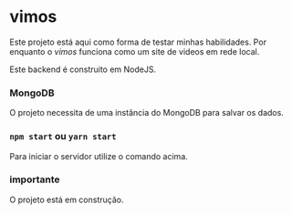 # vimos

Este projeto está aqui como forma de testar minhas habilidades. Por enquanto o *vimos* funciona como um site de videos em rede local.

Este backend é construito em NodeJS.

### MongoDB

O projeto necessita de uma instância do MongoDB para salvar os dados.

### `npm start` ou `yarn start`

Para iniciar o servidor utilize o comando acima.

### importante
O projeto está em construção.
